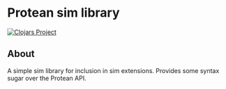 # Protean sim library

[![Clojars Project](https://img.shields.io/clojars/v/protean-simlib.svg)](https://clojars.org/protean-simlib)

## About

A simple sim library for inclusion in sim extensions.  Provides some syntax sugar over the Protean API.
